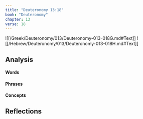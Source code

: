 ```yaml
---
title: "Deuteronomy 13:18"
book: "Deuteronomy"
chapter: 13
verse: 18
---
```

![[/Greek/Deuteronomy/013/Deuteronomy-013-018G.md#Text]]
![[/Hebrew/Deuteronomy/013/Deuteronomy-013-018H.md#Text]]

## Analysis

#### Words

#### Phrases

#### Concepts

## Reflections
